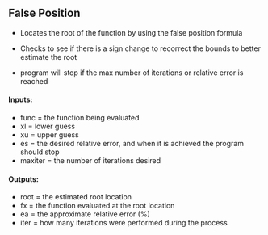 ## False Position 
* Locates the root of the function by using the false position formula

* Checks to see if there is a sign change to recorrect the bounds to better estimate the root
* program will stop if the max number of iterations or relative error is reached

#### Inputs:
* func = the function being evaluated
* xl = lower guess 
* xu = upper guess
* es = the desired relative error, and when it is achieved the program should stop 
* maxiter = the number of iterations desired 
#### Outputs:
* root = the estimated root location
* fx = the function evaluated at the root location
* ea = the approximate relative error (%)
* iter = how many iterations were performed during the process

